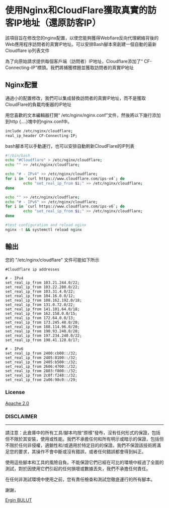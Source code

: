 # 使用Nginx和CloudFlare獲取真實的訪客IP地址（還原訪客IP）
該項目旨在修改您的nginx配置，以使您能夠獲得Webflare反向代理網絡背後的Web應用程序訪問者的真實IP地址。可以安排Bash腳本來創建一個自動的最新Cloudflare ip列表文件

為了向原始請求提供每個客戶端（訪問者）IP地址，Cloudflare添加了“ CF-Connecting-IP”標頭。我們將捕獲標題並獲取訪問者的真實IP地址

## Nginx配置
通過小的配置修改，我們可以集成替換訪問者的真實IP地址，而不是獲取CloudFlare的負載均衡器的IP地址

用您喜歡的文本編輯器打開“ /etc/nginx/nginx.conf”文件，然後將以下幾行添加到http {....}塊中的nginx.conf中。
```bash
include /etc/nginx/cloudflare;
real_ip_header CF-Connecting-IP;
```
bash腳本可以手動運行，也可以安排自動刷新CloudFlare的IP列表
```bash
#!/bin/bash
echo "#Cloudflare" > /etc/nginx/cloudflare;
echo "" >> /etc/nginx/cloudflare;

echo "# - IPv4" >> /etc/nginx/cloudflare;
for i in `curl https://www.cloudflare.com/ips-v4`; do
        echo "set_real_ip_from $i;" >> /etc/nginx/cloudflare;
done

echo "" >> /etc/nginx/cloudflare;
echo "# - IPv6" >> /etc/nginx/cloudflare;
for i in `curl https://www.cloudflare.com/ips-v6`; do
        echo "set_real_ip_from $i;" >> /etc/nginx/cloudflare;
done

#test configuration and reload nginx
nginx -t && systemctl reload nginx
```

## 輸出
您的 "/etc/nginx/cloudflare" 文件可能如下所示  
```
#Cloudflare ip addresses

# - IPv4
set_real_ip_from 103.21.244.0/22;
set_real_ip_from 103.22.200.0/22;
set_real_ip_from 103.31.4.0/22;
set_real_ip_from 104.16.0.0/12;
set_real_ip_from 108.162.192.0/18;
set_real_ip_from 131.0.72.0/22;
set_real_ip_from 141.101.64.0/18;
set_real_ip_from 162.158.0.0/15;
set_real_ip_from 172.64.0.0/13;
set_real_ip_from 173.245.48.0/20;
set_real_ip_from 188.114.96.0/20;
set_real_ip_from 190.93.240.0/20;
set_real_ip_from 197.234.240.0/22;
set_real_ip_from 198.41.128.0/17;

# - IPv6
set_real_ip_from 2400:cb00::/32;
set_real_ip_from 2405:8100::/32;
set_real_ip_from 2405:b500::/32;
set_real_ip_from 2606:4700::/32;
set_real_ip_from 2803:f800::/32;
set_real_ip_from 2c0f:f248::/32;
set_real_ip_from 2a06:98c0::/29;

```

### License

[Apache 2.0](http://www.apache.org/licenses/LICENSE-2.0)


### DISCLAIMER
----------
請注意：此倉庫中的所有工具/腳本均按“原樣”發布，沒有任何形式的保證，包括但不限於其安裝，使用或性能。我們不承擔任何和所有明示或暗示的保證，包括但不限於任何非侵權，適銷性和/或適用於特定目的的保證。我們不保證該技術將滿足您的要求，其操作不會中斷或沒有錯誤，或者任何錯誤都會得到糾正。

使用這些腳本和工具的風險自負。不能保證它們已經在可比的環境中經過了全面的測試，對於因使用它們引起的任何損壞或數據丟失，我們不承擔任何責任。

在任何非測試環境中使用之前，您有責任檢查和測試您徹底運行的所有腳本。

謝謝，

[Ergin BULUT](https://www.erginbulut.com)
